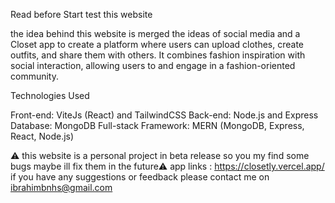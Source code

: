 Read before Start test this website

the idea behind this website is merged the ideas of social media and a Closet app to create a platform where users can upload clothes, create outfits, and share them with others. It combines fashion inspiration with social interaction, allowing users to and engage in a fashion-oriented community.

Technologies Used

Front-end: ViteJs (React) and TailwindCSS
Back-end: Node.js and Express
Database: MongoDB
Full-stack Framework: MERN (MongoDB, Express, React, Node.js)

⚠️ this website is a personal project in beta release so you my find some bugs maybe ill fix them in the future⚠️
app links : https://closetly.vercel.app/
if you have any suggestions or feedback please contact me on
ibrahimbnhs@gmail.com
